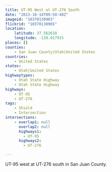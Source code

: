 ```yaml
---
title: UT-95 West at UT-276 South
date: "2013-10-14T09:50:40Z"
imageid: "10370130965"
flickrid: "10370130965"
location:
    latitude: 37.562618
    longitude: -110.017915
places: []
counties:
    - San Juan County|Utah|United States
countries:
    - United States
states:
    - Utah|United States
highwaytypes:
    - Utah State Highway
    - Utah State Highway
highways:
    - UT-95
    - UT-276
tags:
    - Shield
    - Intersection
intersections:
    - overlap1: null
      overlap2: null
      highways1:
        - UT-95
      highways2:
        - UT-276

---
```

UT-95 west at UT-276 south in San Juan County.